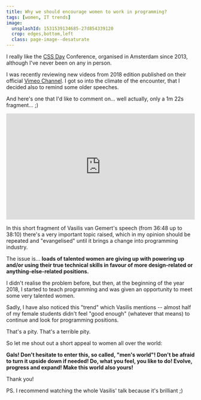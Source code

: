 ```yaml
---
title: Why we should encourage women to work in programming?
tags: [women, IT trends]
image:
  unsplashId: 1531539134685-27d854339120
  crop: edges,bottom,left
  class: page-image--desaturate
---
```

I really like the [CSS Day](https://cssday.nl) Conference, organised in Amsterdam since 2013,
although I've never been on any in person.

I was recently reviewing new videos from 2018 edition published on their official
[Vimeo Channel](https://vimeo.com/channels/cssday). I got so into the climate of the encounter,
that I decided also to remind some older speeches.

And here's one that I'd like to comment on&hellip; well actually, only a 1m 22s fragment&hellip; ;) 
<!-- more -->

<p style="padding:56.25% 0 0 0;position:relative;"><iframe src="https://player.vimeo.com/video/181175981?color=008000#t=36m48s" style="position:absolute;top:0;left:0;width:100%;height:100%;" frameborder="0" webkitallowfullscreen mozallowfullscreen allowfullscreen></iframe></p><script src="https://player.vimeo.com/api/player.js"></script>

In this short fragment of Vasilis van Gemert's speech (from 36:48 up to 38:10)
there's a very important topic raised, which in my opinion should be repeated and
"evangelised" until it brings a change into programming industry.

The issue is&hellip; **loads of talented women are giving up with powering up and/or using
their true technical skills in favour of more design-related or anything-else-related positions.**  

I didn't realise the problem before, but then, at the beginning of the year 2018,
I started to teach programming and was given an opportunity to meet some very talented women.

Sadly, I have also noticed this "trend" which Vasilis mentions -- almost half of my female
students didn't feel "good enough" (whatever that means) to continue and look for
programming positions. 

That's a pity. That's a terrible pity.

So let me shout out a short appeal to women all over the world:

**Gals! Don't hesitate to enter this, so called, "men's world"! Don't be afraid to turn it upside down if needed!
Do, what you feel, you like to do! Evolve, progress and expand! Make this world also yours!**

Thank you!

PS. I recommend watching the whole Vasilis' talk because it's brilliant ;) 
